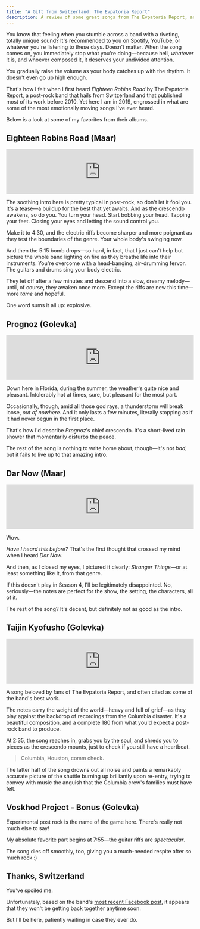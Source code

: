 ```yaml
---
title: "A Gift from Switzerland: The Evpatoria Report"
description: A review of some great songs from The Evpatoria Report, an arguably underrated Swiss post-rock band.
---
```


You know that feeling when you stumble across a band with a riveting, totally unique sound? It's recommended to you on Spotify, YouTube, or whatever you're listening to these days. Doesn't matter. When the song comes on, you immediately stop what you're doing—because hell, *whatever* it is, and whoever composed it, it deserves your undivided attention.

You gradually raise the volume as your body catches up with the rhythm. It doesn't even go up high enough.

That's how I felt when I first heard *Eighteen Robins Road* by The Evpatoria Report, a post-rock band that hails from Switzerland and that published most of its work before 2010. Yet here I am in 2019, engrossed in what are some of the most emotionally moving songs I've ever heard.

Below is a look at some of my favorites from their albums.

## Eighteen Robins Road (Maar)

<iframe style="border: 0; width: 100%; height: 120px;" src="https://bandcamp.com/EmbeddedPlayer/album=2600588727/size=large/bgcol=333333/linkcol=e99708/tracklist=false/artwork=small/track=1025421207/transparent=true/" seamless><a href="http://the-evpatoria-report.bandcamp.com/album/maar">Maar by The Evpatoria Report</a></iframe>

The soothing intro here is pretty typical in post-rock, so don't let it fool you. It's a tease—a buildup for the best that yet awaits. And as the crescendo awakens, so do you. You turn your head. Start bobbing your head. Tapping your feet. Closing your eyes and letting the sound control you.

Make it to 4:30, and the electric riffs become sharper and more poignant as they test the boundaries of the genre. Your whole body's swinging now.

And then the 5:15 bomb drops—so hard, in fact, that I just can't help but picture the whole band lighting on fire as they breathe life into their instruments. You're overcome with a head-banging, air-drumming fervor. The guitars and drums sing your body electric.

They let off after a few minutes and descend into a slow, dreamy melody—until, of course, they awaken once more. Except the riffs are new this time—more *tame* and hopeful.

One word sums it all up: explosive.

## Prognoz (Golevka)

<iframe style="border: 0; width: 100%; height: 120px;" src="https://bandcamp.com/EmbeddedPlayer/album=1735644074/size=large/bgcol=333333/linkcol=e99708/tracklist=false/artwork=small/track=453876140/transparent=true/" seamless><a href="http://the-evpatoria-report.bandcamp.com/album/golevka">Golevka by The Evpatoria Report</a></iframe>

Down here in Florida, during the summer, the weather's quite nice and pleasant. Intolerably hot at times, sure, but pleasant for the most part.

Occasionally, though, amid all those god rays, a thunderstorm will break loose, *out of nowhere*. And it only lasts a few minutes, literally stopping as if it had never begun in the first place.

That's how I'd describe *Prognoz*'s chief crescendo. It's a short-lived rain shower that momentarily disturbs the peace.

The rest of the song is nothing to write home about, though—it's not *bad*, but it fails to live up to that amazing intro.

## Dar Now (Maar)

<iframe style="border: 0; width: 100%; height: 120px;" src="https://bandcamp.com/EmbeddedPlayer/album=2600588727/size=large/bgcol=333333/linkcol=e99708/tracklist=false/artwork=small/track=1748567723/transparent=true/" seamless><a href="http://the-evpatoria-report.bandcamp.com/album/maar">Maar by The Evpatoria Report</a></iframe>

Wow.

*Have I heard this before?* That's the first thought that crossed my mind when I heard *Dar Now*.

And then, as I closed my eyes, I pictured it clearly: *Stranger Things*—or at least something like it, from that genre.

If this doesn't play in Season 4, I'll be legitimately disappointed. No, seriously—the notes are perfect for the show, the setting, the characters, all of it.

The rest of the song? It's decent, but definitely not as good as the intro.

## Taijin Kyofusho (Golevka)

<iframe style="border: 0; width: 100%; height: 120px;" src="https://bandcamp.com/EmbeddedPlayer/album=1735644074/size=large/bgcol=333333/linkcol=e99708/tracklist=false/artwork=small/track=1073451937/transparent=true/" seamless><a href="http://the-evpatoria-report.bandcamp.com/album/golevka">Golevka by The Evpatoria Report</a></iframe>

A song beloved by fans of The Evpatoria Report, and often cited as some of the band's best work.

The notes carry the weight of the world—heavy and full of grief—as they play against the backdrop of recordings from the Columbia disaster. It's a beautiful composition, and a complete 180 from what you'd expect a post-rock band to produce.

At 2:35, the song reaches in, grabs you by the soul, and shreds you to pieces as the crescendo mounts, just to check if you still have a heartbeat.

> Columbia, Houston, comm check.

The latter half of the song drowns out all noise and paints a remarkably accurate picture of the shuttle burning up brilliantly upon re-entry, trying to convey with music the anguish that the Columbia crew's families must have felt.

## Voskhod Project - Bonus (Golevka)

Experimental post rock is the name of the game here. There's really not much else to say!

My absolute favorite part begins at 7:55—the guitar riffs are *spectacular*.

The song dies off smoothly, too, giving you a much-needed respite after so much rock :)

## Thanks, Switzerland

You've spoiled me.

Unfortunately, based on the band's [most recent Facebook post](https://www.facebook.com/theevpatoriareport/), it appears that they won't be getting back together anytime soon.

But I'll be here, patiently waiting in case they ever do.